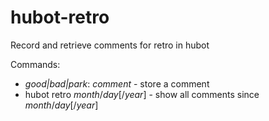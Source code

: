 hubot-retro
=================

Record and retrieve comments for retro in hubot

Commands:

* *good|bad|park*: *comment* - store a comment
* hubot retro *month*/*day*[/*year*] - show all comments since *month*/*day*[/*year*]

